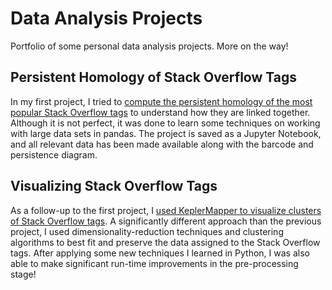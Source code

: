# Data Analysis Projects
Portfolio of some personal data analysis projects. More on the way!

## Persistent Homology of Stack Overflow Tags
In my first project, I tried to [compute the persistent homology of the most popular Stack Overflow tags](https://github.com/daniel-rossano/Data-Analysis-Projects/blob/main/Persistent%20Homology%20SO%20Tags/Persistent%20Homology%20of%20Stack%20Overflow%20Tags.ipynb) to understand how they are linked together. Although it is not perfect, it was done to learn some techniques on working with large data sets in pandas. The project is saved as a Jupyter Notebook, and all relevant data has been made available along with the barcode and persistence diagram.

## Visualizing Stack Overflow Tags
As a follow-up to the first project, I [used KeplerMapper to visualize clusters of Stack Overflow tags](https://nbviewer.org/github/daniel-rossano/Data-Analysis-Projects/blob/main/Visualizing%20Stack%20Overflow%20Tags/Visualizing%20Stack%20Overflow%20Tags%20Using%20KeplerMapper.ipynb). A significantly different approach than the previous project, I used dimensionality-reduction techniques and clustering algorithms to best fit and preserve the data assigned to the Stack Overflow tags. After applying some new techniques I learned in Python, I was also able to make significant run-time improvements in the pre-processing stage!
